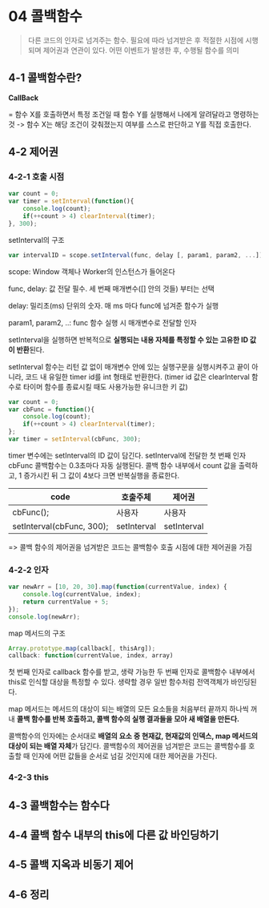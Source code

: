 # 04 콜백함수

> 다른 코드의 인자로 넘겨주는 함수. 필요에 따라 넘겨받은 후 적절한 시점에 시행되며 제어권과 연관이 있다. 어떤 이벤트가 발생한 후, 수행될 함수를 의미

## 4-1 콜백함수란?

**CallBack**

= 함수 X를 호출하면서 특정 조건일 때 함수 Y를 실행해서 나에게 알려달라고 명령하는 것 -> 함수 X는 해당 조건이 갖춰졌는지 여부를 스스로 판단하고 Y를 직접 호출한다.

## 4-2 제어권

### 4-2-1 호출 시점

```javascript
var count = 0;
var timer = setInterval(function(){
    console.log(count);
    if(++count > 4) clearInterval(timer);
}, 300);
```

setInterval의 구조

```javascript
var intervalID = scope.setInterval(func, delay [, param1, param2, ...]);
```

scope: Window 객체나 Worker의 인스턴스가 들어온다

func, delay: 값 전달 필수. 세 번째 매개변수([] 안의 것들) 부터는 선택

delay: 밀리초(ms) 단위의 숫자. 매 ms 마다 func에 넘겨준 함수가 실행

param1, param2, ..: func 함수 실행 시 매개변수로 전달할 인자

setInterval을 실행하면 반복적으로 **실행되는 내용 자체를 특정할 수 있는 고유한 ID 값이 반환**된다.

setInterval 함수는 리턴 값 없이 매개변수 안에 있는 실행구문을 실행시켜주고 끝이 아니라, 코드 내 유일한 timer id를 int 형태로 반환한다. (timer id 값은 clearInterval 함수로 타이머 함수를 종료시킬 때도 사용가능한 유니크한 키 값)

```javascript
var count = 0;
var cbFunc = function(){
    console.log(count);
    if(++count > 4) clearInterval(timer);
};
var timer = setInterval(cbFunc, 300);
```

timer 변수에는 setInterval의 ID 값이 담긴다. setInterval에 전달한 첫 번째 인자 cbFunc 콜백함수는 0.3초마다 자동 실행된다. 콜백 함수 내부에서 count 값을 출력하고, 1 증가시킨 뒤 그 값이 4보다 크면 반복실행을 종료한다.

| code                      | 호출주체    | 제어권      |
| ------------------------- | ----------- | ----------- |
| cbFunc();                 | 사용자      | 사용자      |
| setInterval(cbFunc, 300); | setInterval | setInterval |

=> 콜백 함수의 제어권을 넘겨받은 코드는 콜백함수 호출 시점에 대한 제어권을 가짐

### 4-2-2 인자

```javascript
var newArr = [10, 20, 30].map(function(currentValue, index) {
    console.log(currentValue, index);
    return currentValue + 5;
});
console.log(newArr);
```

map 메서드의 구조

```javascript
Array.prototype.map(callback[, thisArg]);
callback: function(currentValue, index, array)
```

첫 번째 인자로 callback 함수를 받고, 생략 가능한 두 번째 인자로 콜백함수 내부에서 this로 인식할 대상을 특정할 수 있다. 생략할 경우 일반 함수처럼 전역객체가 바인딩된다.

map 메서드는 메서드의 대상이 되는 배열의 모든 요소들을 처음부터 끝까지 하나씩 꺼내 **콜백 함수를 반복 호출하고, 콜백 함수의 실행 결과들을 모아 새 배열을 만든다.**

콜백함수의 인자에는 순서대로 **배열의 요소 중 현재값, 현재값의 인덱스, map 메서드의 대상이 되는 배열 자체**가 담긴다. 콜백함수의 제어권을 넘겨받은 코드는 콜백함수를 호출할 때 인자에 어떤 값들을 순서로 넘길 것인지에 대한 제어권을 가진다.

### 4-2-3 this



## 4-3 콜백함수는 함수다

## 4-4 콜백 함수 내부의 this에 다른 값 바인딩하기

## 4-5 콜백 지옥과 비동기 제어

## 4-6 정리